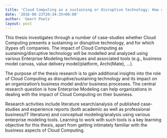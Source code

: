 ```yaml
---
title: 'Cloud Computing as a sustaining or disruptive technology: How can Enterprise Modeling help in analyzing the impact of Cloud Computing on business and operating models? (Jan Van Der Burgt)'
date: '2016-08-23T20:34:35+00:00'
author: 'Geert Poels'
layout: post
---
```


This thesis investigates through a number of case-studies whether Cloud Computing presents a sustaining or disruptive technology, and for which (types of) companies. The impact of Cloud Computing as sustaining/disruptive technology will be modelled and analyzed using various Enterprise Modeling techniques and associated tools (e.g., business model canvas, value delivery model/platform, Archi(Mate), …).

The purpose of the thesis research is to gain additional insights into the role of Cloud Computing as disruptive/sustaining technology and its impact on an organization’s business model and/or business processes. The central research question is how Enterprise Modeling can help organizations in dealing with the impact of Cloud Computing on their business.

Research activities include literature search/analysis of published case-studies and experience reports (both academic as well as professional business/IT literature) and conceptual modeling/analysis using various enterprise modeling tools. Learning to work with such tools is a key learning objective for this thesis, apart from getting intimately familiar with the business aspects of Cloud Computing.